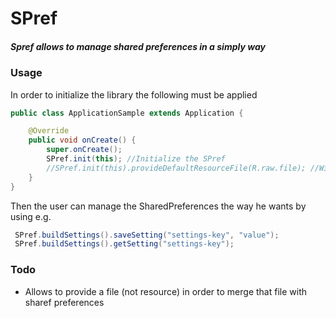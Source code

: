 # SPref

##### Spref allows to manage shared preferences in a simply way #####

### Usage ###

In order to initialize the library the following must be applied

```java
public class ApplicationSample extends Application {

    @Override
    public void onCreate() {
        super.onCreate();
        SPref.init(this); //Initialize the SPref
        //SPref.init(this).provideDefaultResourceFile(R.raw.file); //With this way the SharedPreferences is initialized with a default resource file
    }
}
```

Then the user can manage the SharedPreferences the way he wants by using e.g.
```java
 SPref.buildSettings().saveSetting("settings-key", "value");
 SPref.buildSettings().getSetting("settings-key");
```

### Todo ###
- Allows to provide a file (not resource) in order to merge that file with sharef preferences